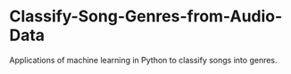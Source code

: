 # Classify-Song-Genres-from-Audio-Data
 Applications of machine learning in Python to classify songs into genres.
